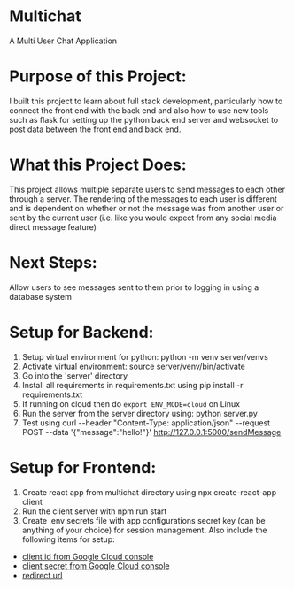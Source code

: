 # Multichat

A Multi User Chat Application

# Purpose of this Project:
I built this project to learn about full stack development, particularly how to connect the front end with the back end and also how to use new tools such as flask for setting up the python back end server and websocket to post data between the front end and back end.

# What this Project Does:
This project allows multiple separate users to send messages to each other through a server. The rendering of the messages to each user is different and is dependent on whether or not the message was from another user or sent by the current user (i.e. like you would expect from any social media direct message feature)

# Next Steps:
Allow users to see messages sent to them prior to logging in using a database system

# Setup for Backend:

1. Setup virtual environment for python: python -m venv server/venvs
2. Activate virtual environment: source server/venv/bin/activate
3. Go into the 'server' directory
4. Install all requirements in requirements.txt using pip install -r requirements.txt
5. If running on cloud then do ``export ENV_MODE=cloud`` on Linux
6. Run the server from the server directory using: python server.py
7. Test using curl --header "Content-Type: application/json" --request POST --data '{"message":"hello!"}' http://127.0.0.1:5000/sendMessage

# Setup for Frontend:

1. Create react app from multichat directory using npx create-react-app client
2. Run the client server with npm run start
3. Create .env secrets file with app configurations secret key (can be anything of your choice) for session management. Also include the following items for setup:
<ul>
    <li><a href ="https://blog.logrocket.com/guide-adding-google-login-react-app/">client id from Google Cloud console</a></li>
    <li><a href ="https://www.balbooa.com/help/gridbox-documentation/integrations/other/google-client-id">client secret from Google Cloud console</a></li>
    <li><a href="https://blog.logrocket.com/guide-adding-google-login-react-app/">redirect url</a></li>
</ul>


